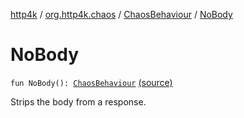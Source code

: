 [http4k](../../index.md) / [org.http4k.chaos](../index.md) / [ChaosBehaviour](index.md) / [NoBody](./-no-body.md)

# NoBody

`fun NoBody(): `[`ChaosBehaviour`](index.md) [(source)](https://github.com/http4k/http4k/blob/master/http4k-testing-chaos/src/main/kotlin/org/http4k/chaos/ChaosBehaviour.kt#L71)

Strips the body from a response.

